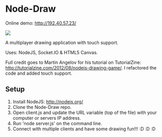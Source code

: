 Node-Draw
=========

Online demo: http://192.40.57.23/

![](Node-Draw/blob/master/example.jpg?raw=true)

A multiplayer drawing application with touch support.

Uses: NodeJS, Socket.IO & HTML5 Canvas.

Full credit goes to Martin Angelov for his tutorial on TutorialZine: http://tutorialzine.com/2012/08/nodejs-drawing-game/. I refactored the code and added touch support.

Setup
-----
1. Install NodeJS: http://nodejs.org/
2. Clone the Node-Draw repo.
3. Open client.js and update the URL variable (top of the file) with your computer or servers IP address.
3. Run 'node server.js' on the command line.
4. Connect with multiple clients and have some drawing fun!!! :D :D :D
